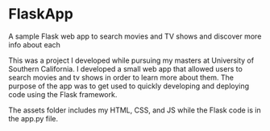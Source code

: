 # FlaskApp
A sample Flask web app to search movies and TV shows and discover more info about each

This was a project I developed while pursuing my masters at University of Southern California. I developed a small web app that allowed users to search movies and tv shows in order to learn more about them. The purpose of the app was to get used to quickly developing and deploying code using the Flask framework.

The assets folder includes my HTML, CSS, and JS while the Flask code is in the app.py file.
